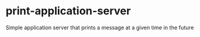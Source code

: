 # print-application-server
 Simple application server that prints a message at a given time in the future
